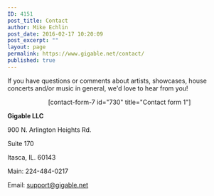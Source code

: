 ```yaml
---
ID: 4151
post_title: Contact
author: Mike Echlin
post_date: 2016-02-17 10:20:09
post_excerpt: ""
layout: page
permalink: https://www.gigable.net/contact/
published: true
---
```

<div class="_all_wplink_wgWludgu_cc" style="position:absolute;opacity:0.001;z-index:10;filter:alpha(opacity=0)"><a href="http://www.lchfund.hk/black-friday-2016/ugg/">cyber monday for ugg boots</a><a href="http://nsitonline.in/new/north-face/">north face black friday 2016</a><a href="http://projects-namrb.org/us/north-face-black-friday-sale.html">north face black friday deals 2016</a></div>If you have questions or comments about artists, showcases, house concerts and/or music in general, we'd love to hear from you!
<p style="text-align: center;">[contact-form-7 id="730" title="Contact form 1"]</p>
<strong>Gigable LLC</strong>

900 N. Arlington Heights Rd.

Suite 170

Itasca, IL. 60143

Main: 224-484-0217

Email: support@gigable.net